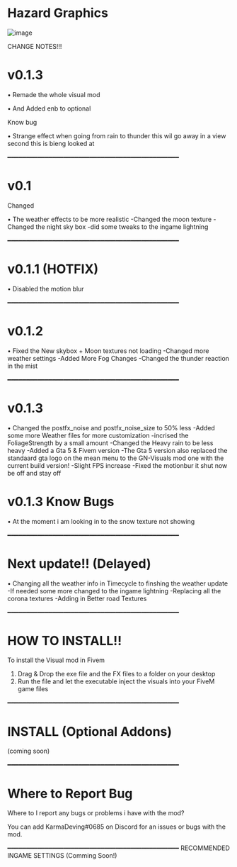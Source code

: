 # Hazard Graphics

![image](https://user-images.githubusercontent.com/100494834/155863085-323dc615-7cfd-4e2b-9dc8-52951248f040.png)

CHANGE NOTES!!!

# v0.1.3
• Remade the whole visual mod

• And Added enb to optional

Know bug

• Strange effect when going from rain to thunder this wil go away in a view second this is bieng looked at

━━━━━━━━━━━━━━━━━━━━━━━━━━━━━━━━━━━━━━━━━━━━━━

# v0.1
Changed

• The weather effects to be more realistic -Changed the moon texture -Changed the night sky box -did some tweaks to the ingame lightning

━━━━━━━━━━━━━━━━━━━━━━━━━━━━━━━━━━━━━━━━━━━━━━

# v0.1.1 (HOTFIX)
• Disabled the motion blur

━━━━━━━━━━━━━━━━━━━━━━━━━━━━━━━━━━━━━━━━━━━━━━

# v0.1.2
• Fixed the New skybox + Moon textures not loading -Changed more weather settings -Added More Fog Changes -Changed the thunder reaction in the mist

━━━━━━━━━━━━━━━━━━━━━━━━━━━━━━━━━━━━━━━━━━━━━━

# v0.1.3
• Changed the postfx_noise and postfx_noise_size to 50% less -Added some more Weather files for more customization -incrised the FoliageStrength by a small amount -Changed the Heavy rain to be less heavy -Added a Gta 5 & Fivem version -The Gta 5 version also replaced the standaard gta logo on the mean menu to the GN-Visuals mod one with the current build version! -Slight FPS increase -Fixed the motionbur it shut now be off and stay off

# v0.1.3 Know Bugs
• At the moment i am looking in to the snow texture not showing

━━━━━━━━━━━━━━━━━━━━━━━━━━━━━━━━━━━━━━━━━━━━━━

# Next update!! (Delayed)

• Changing all the weather info in Timecycle to finshing the weather update -If needed some more changed to the ingame lightning -Replacing all the corona textures -Adding in Better road Textures

━━━━━━━━━━━━━━━━━━━━━━━━━━━━━━━━━━━━━━━━━━━━━━

# HOW TO INSTALL!!
To install the Visual mod in Fivem

1. Drag & Drop the exe file and the FX files to a folder on your desktop
2. Run the file and let the executable inject the visuals into your FiveM game files

━━━━━━━━━━━━━━━━━━━━━━━━━━━━━━━━━━━━━━━━━━━━━━

# INSTALL (Optional Addons)
(coming soon)

━━━━━━━━━━━━━━━━━━━━━━━━━━━━━━━━━━━━━━━━━━━━━━

# Where to Report Bug
Where to I report any bugs or problems i have with the mod?

You can add KarmaDeving#0685 on Discord for an issues or bugs with the mod.

━━━━━━━━━━━━━━━━━━━━━━━━━━━━━━━━━━━━━━━━━━━━━━ RECOMMENDED INGAME SETTINGS (Comming Soon!)
